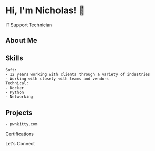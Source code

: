 
# Hi, I'm Nicholas! 🐾
IT Support Technician

## About Me


## Skills
    Soft:
    - 12 years working with clients through a variety of industries
    - Working with closely with teams and vendors
    Technical:
    - Docker
    - Python
    - Networking

## Projects
    - pwnkitty.com
Certifications

Let's Connect
